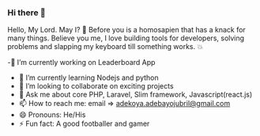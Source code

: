 ### Hi there 👋
Hello, My Lord. May I? 👋
Before you is a homosapien that has a knack for many things. Believe you me, I love building tools for developers, solving problems and slapping my keyboard till something works. 💥

-🔭 I’m currently working on Leaderboard App
- 🌱 I’m currently learning Nodejs and python
- 👯 I’m looking to collaborate on exciting projects
- 💬 Ask me about core PHP, Laravel, Slim framework, Javascript(react.js)
- 📫 How to reach me: email => adekoya.adebayojubril@gmail.com
- 😄 Pronouns: He/His
- ⚡ Fun fact: A good footballer and gamer

